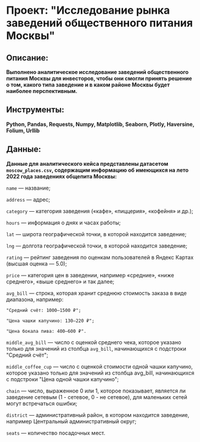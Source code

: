 # Проект: "Исследование рынка заведений общественного питания Москвы"

## Описание:
**Выполнено аналитическое исследование заведений общественного питания Москвы для инвесторов, чтобы они смогли принять решение о том, какого типа заведение и в каком районе Москвы будет наиболее перспективным.**

## Инструменты:
**Python, Pandas, Requests, Numpy, Matplotlib, Seaborn, Plotly, Haversine, Folium, Urllib**

## Данные:
**Данные для аналитического кейса представлены датасетом `moscow_places.csv`, содержащим информацию об имеющихся на лето 2022 года заведениях общепита Москвы:**

`name` — название;

`address` — адрес;

`category` — категория заведения («кафе», «пиццерия», «кофейня» и др.);

`hours` — информация о днях и часах работы;

`lat` — широта географической точки, в которой находится заведение;

`lng` — долгота географической точки, в которой находится заведение;

`rating` — рейтинг заведения по оценкам пользователей в Яндекс Картах (высшая оценка — 5.0);

`price` — категория цен в заведении, например «средние», «ниже среднего», «выше среднего» и так далее;

`avg_bill` — строка, которая хранит среднюю стоимость заказа в виде диапазона, например:

    "Средний счёт: 1000–1500 ₽";
    
    "Цена чашки капучино: 130–220 ₽";
    
    "Цена бокала пива: 400–600 ₽".

`middle_avg_bill` — число с оценкой среднего чека, которое указано только для значений из столбца `avg_bill`, начинающихся с подстроки "Средний счёт";

`middle_coffee_cup` — число с оценкой стоимости одной чашки капучино, которое указано только для значений из столбца avg_bill, начинающихся с подстроки "Цена одной чашки капучино";

`chain` — число, выраженное 0 или 1, которое показывает, является ли заведение сетевым (1 - сетевое, 0 - не сетевое), для маленьких сетей могут встречаться ошибки;

`district` — административный район, в котором находится заведение, например Центральный административный округ;

`seats` — количество посадочных мест.
